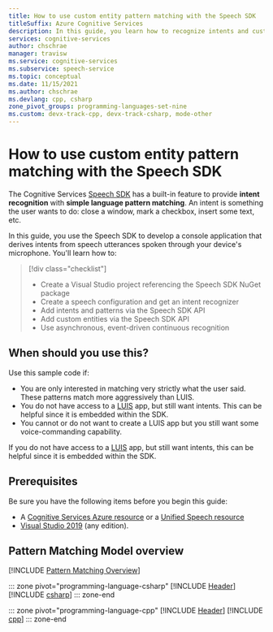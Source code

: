 ```yaml
---
title: How to use custom entity pattern matching with the Speech SDK
titleSuffix: Azure Cognitive Services
description: In this guide, you learn how to recognize intents and custom entities from simple patterns.
services: cognitive-services
author: chschrae
manager: travisw
ms.service: cognitive-services
ms.subservice: speech-service
ms.topic: conceptual
ms.date: 11/15/2021
ms.author: chschrae
ms.devlang: cpp, csharp
zone_pivot_groups: programming-languages-set-nine
ms.custom: devx-track-cpp, devx-track-csharp, mode-other
---
```


# How to use custom entity pattern matching with the Speech SDK

The Cognitive Services [Speech SDK](speech-sdk.md) has a built-in feature to provide **intent recognition** with **simple language pattern matching**. An intent is something the user wants to do: close a window, mark a checkbox, insert some text, etc.

In this guide, you use the Speech SDK to develop a console application that derives intents from speech utterances spoken through your device's microphone. You'll learn how to:

> [!div class="checklist"]
>
> - Create a Visual Studio project referencing the Speech SDK NuGet package
> - Create a speech configuration and get an intent recognizer
> - Add intents and patterns via the Speech SDK API
> - Add custom entities via the Speech SDK API
> - Use asynchronous, event-driven continuous recognition

## When should you use this?

Use this sample code if:

- You are only interested in matching very strictly what the user said. These patterns match more aggressively than LUIS.
- You do not have access to a [LUIS](../LUIS/index.yml) app, but still want intents. This can be helpful since it is embedded within the SDK.
- You cannot or do not want to create a LUIS app but you still want some voice-commanding capability.

If you do not have access to a [LUIS](../LUIS/index.yml) app, but still want intents, this can be helpful since it is embedded within the SDK.

## Prerequisites

Be sure you have the following items before you begin this guide:

- A [Cognitive Services Azure resource](https://ms.portal.azure.com/#create/Microsoft.CognitiveServicesSpeechServices) or a [Unified Speech resource](https://ms.portal.azure.com/#create/Microsoft.CognitiveServicesSpeechServices)
- [Visual Studio 2019](https://visualstudio.microsoft.com/downloads/) (any edition).

## Pattern Matching Model overview

[!INCLUDE [Pattern Matching Overview](includes/pattern-matching-overview.md)]

::: zone pivot="programming-language-csharp"
[!INCLUDE [Header](includes/quickstarts/intent-recognition/csharp/header.md)]
[!INCLUDE [csharp](includes/quickstarts/intent-recognition/csharp/pattern-matching.md)]
::: zone-end

::: zone pivot="programming-language-cpp"
[!INCLUDE [Header](includes/quickstarts/intent-recognition/cpp/header.md)]
[!INCLUDE [cpp](includes/quickstarts/intent-recognition/cpp/pattern-matching.md)]
::: zone-end
